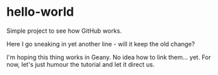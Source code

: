 # hello-world
Simple project to see how GitHub works.

Here I go sneaking in yet another line - will it keep the old change?

I'm hoping this thing works in Geany. No idea how to link them... yet.
For now, let's just humour the tutorial and let it direct us.

